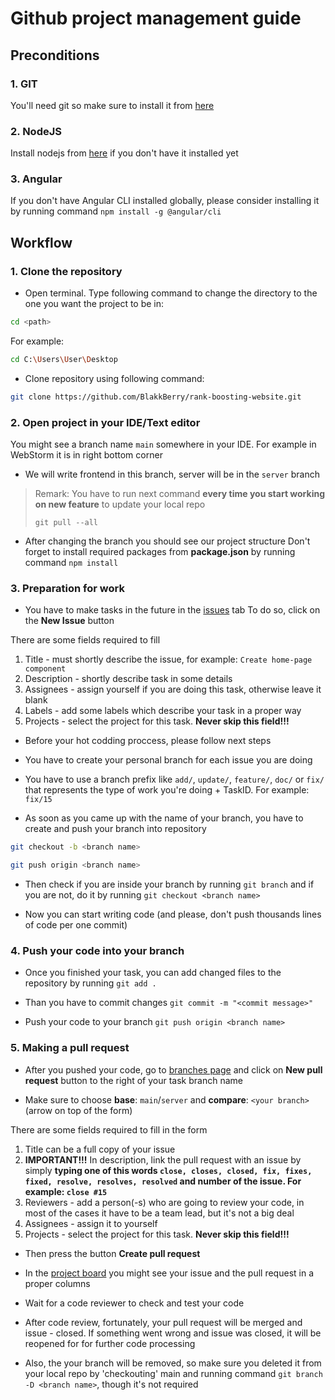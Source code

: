 # Github project management guide

## Preconditions

### 1. GIT

You'll need git so make sure to install it from [here](https://git-scm.com/downloads)

### 2. NodeJS

Install nodejs from [here](https://nodejs.org/uk/) if you don't have it installed yet

### 3. Angular

If you don't have Angular CLI installed globally, please consider installing it by running command `npm install -g @angular/cli`

## Workflow

### 1. Clone the repository

* Open terminal. Type following command to change the directory to the one you want the project to be in: 

```bash
cd <path>
```

For example:
```bash
cd C:\Users\User\Desktop
```

* Clone repository using following command:
```bash
git clone https://github.com/BlakkBerry/rank-boosting-website.git
```

### 2. Open project in your IDE/Text editor

You might see a branch name `main` somewhere in your IDE. For example in WebStorm it is in right bottom corner

* We will write frontend in this branch, server will be in the `server` branch

> Remark: You have to run next command __every time you start working on new feature__ to update your local repo
> ```shell
> git pull --all
> ```

* After changing the branch you should see our project structure
Don't forget to install required packages from __package.json__ by running command `npm install`

### 3. Preparation for work

* You have to make tasks in the future in the [issues](https://github.com/BlakkBerry/rank-boosting-website/issues) tab
To do so, click on the __New Issue__ button

There are some fields required to fill

1. Title - must shortly describe the issue, for example: `Create home-page component`
2. Description - shortly describe task in some details
3. Assignees - assign yourself if you are doing this task, otherwise leave it blank
4. Labels - add some labels which describe your task in a proper way
5. Projects - select the project for this task. __Never skip this field!!!__

* Before your hot codding proccess, please follow next steps

* You have to create your personal branch for each issue you are doing

* You have to use a branch prefix like `add/`, `update/`, `feature/`, `doc/` or `fix/` that represents the type of work you're doing + TaskID. For example: `fix/15`

* As soon as you came up with the name of your branch, you have to create and push your branch into repository
```bash
git checkout -b <branch name>

git push origin <branch name>
```

* Then check if you are inside your branch by running `git branch` and if you are not, do it by running `git checkout <branch name>`

* Now you can start writing code (and please, don't push thousands lines of code per one commit)

### 4. Push your code into your branch

* Once you finished your task, you can add changed files to the repository by running `git add .`

* Than you have to commit changes `git commit -m "<commit message>"`

* Push your code to your branch `git push origin <branch name>`

### 5. Making a pull request

* After you pushed your code, go to [branches page](https://github.com/BlakkBerry/rank-boosting-website/branches) and click on __New pull request__ button to the right of your task branch name

* Make sure to choose __base__: `main`/`server` and __compare__: `<your branch>`(arrow on top of the form)

There are some fields required to fill in the form

1. Title can be a full copy of your issue
2. __IMPORTANT!!!__ In description, link the pull request with an issue by simply __typing one of this words `close, closes, closed, fix, fixes, fixed, resolve, resolves, resolved` and number of the issue. For example: `close #15`__
3. Reviewers - add a person(-s) who are going to review your code, in most of the cases it have to be a team lead, but it's not a big deal
4. Assignees - assign it to yourself 
5. Projects - select the project for this task. __Never skip this field!!!__

* Then press the button __Create pull request__

* In the [project board](https://github.com/BlakkBerry/rank-boosting-website/projects/1) you might see your issue and the pull request in a proper columns

* Wait for a code reviewer to check and test your code

* After code review, fortunately, your pull request will be merged and issue - closed. If something went wrong and issue was closed, it will be reopened for for further code processing

* Also, the your branch will be removed, so make sure you deleted it from your local repo by 'checkouting' main and running command `git branch -D <branch name>`, though it's not required

